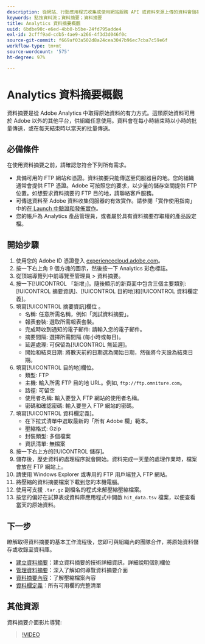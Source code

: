 ```yaml
---
description: 從網站、行動應用程式收集或使用網站服務 API 或資料來源上傳的資料會儲存在 Adobe 的 Data Warehouse。這些原始點按流資料形成 Adobe Analytics 所使用的資料集。
keywords: 點按資料流；資料摘要；資料摘要
title: Analytics 資料摘要概觀
uuid: 6bdbe90c-e6ed-4bb0-b5be-24fd795adde4
exl-id: 2cfff9ad-cdb5-4ae9-a266-4f3d3d046f0c
source-git-commit: f669af03a502d8a24cea3047b96ec7cba7c59e6f
workflow-type: tm+mt
source-wordcount: '575'
ht-degree: 97%

---
```


# Analytics 資料摘要概觀

資料摘要是從 Adobe Analytics 中取得原始資料的有力方式。這類原始資料可用於 Adobe 以外的其他平台，供組織任意使用。資料會在每小時結束時以小時的批量傳送，或在每天結束時以當天的批量傳送。

## 必備條件

在使用資料摘要之前，請確認您符合下列所有需求。

* 具備可用的 FTP 網站和憑證。資料摘要只能傳送至伺服器目的地。您的組織通常會提供 FTP 憑證。Adobe 可按照您的要求，以少量的儲存空間提供 FTP 位置。如想要求資料摘要的 FTP 目的地，請聯絡客戶服務。
* 可傳送資料至 Adobe 資料收集伺服器的有效實作。請參閱「實作使用指南」中的[在 Launch 中驗證和發佈實作](/help/implement/launch/validate-publish-prod.md)。
* 您的帳戶為 Analytics 產品管理員，或者屬於具有資料摘要存取權的產品設定檔。

## 開始步驟

1. 使用您的 Adobe ID 憑證登入 [experiencecloud.adobe.com](https://experiencecloud.adobe.com)。
2. 按一下右上角 9 個方塊的圖示，然後按一下 Analytics 彩色標誌。
3. 從頂端導覽列中前導覽至管理員 > 資料摘要。
4. 按一下[!UICONTROL 「新增」]。隨後顯示的新頁面中包含三個主要類別: [!UICONTROL 摘要資訊]、[!UICONTROL 目的地]和[!UICONTROL 資料欄定義]。
5. 填寫[!UICONTROL 摘要資訊]欄位 。
   * 名稱: 任意所需名稱，例如「測試資料摘要」。
   * 報表套裝: 選取所需報表套裝。
   * 完成時收到通知的電子郵件: 請輸入您的電子郵件。
   * 摘要間隔: 選擇所需間隔 (每小時或每日)。
   * 延遲處理: 可保留為[!UICONTROL 無延遲]。
   * 開始和結束日期: 將數天前的日期選為開始日期，然後將今天設為結束日期。
6. 填寫[!UICONTROL 目的地]欄位。
   * 類型: FTP
   * 主機: 輸入所需 FTP 目的地 URL。例如, `ftp://ftp.omniture.com`。
   * 路徑: 可留空
   * 使用者名稱: 輸入要登入 FTP 網站的使用者名稱。
   * 密碼和確認密碼: 輸入要登入 FTP 網站的密碼。
7. 填寫[!UICONTROL 資料欄定義]。
   * 在下拉式清單中選取最新的「所有 Adobe 欄」範本。
   * 壓縮格式: Gzip
   * 封裝類型: 多個檔案
   * 資訊清單: 無檔案
8. 按一下右上方的[!UICONTROL 儲存]。
9. 儲存後，歷史資料的處理程序就會開始。資料完成一天量的處理作業時，檔案會放在 FTP 網站上。
10. 請使用 Windows Explorer 或專用的 FTP 用戶端登入 FTP 網站。
11. 將壓縮的資料摘要檔案下載到您的本機電腦。
12. 使用可支援 `.tar.gz` 副檔名的程式來解壓縮壓縮檔案。
13. 按您的偏好在試算表或資料庫應用程式中開啟 `hit_data.tsv` 檔案，以便查看當天的原始資料。

## 下一步

瞭解取得資料摘要的基本工作流程後，您即可與組織內的團隊合作，將原始資料儲存或收錄至資料庫。

* [建立資料摘要](create-feed.md)：建立資料摘要的技術詳細資訊，詳細說明個別欄位
* [管理資料摘要](df-manage-feeds.md)：深入了解如何導覽資料摘要介面
* [資料摘要內容](c-df-contents/datafeeds-contents.md)：了解壓縮檔案內容
* [資料欄定義](c-df-contents/datafeeds-reference.md)：所有可用欄的完整清單

## 其他資源

資料摘要介面影片導覽:

>[!VIDEO](https://experienceleague.adobe.com/docs/analytics-learn/tutorials/exporting/data-feeds/data-feeds-management-ui.html)
